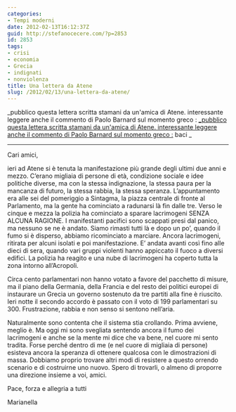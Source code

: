 ```yaml
---
categories:
- Tempi moderni
date: 2012-02-13T16:12:37Z
guid: http://stefanocecere.com/?p=2853
id: 2853
tags:
- crisi
- economia
- Grecia
- indignati
- nonviolenza
title: Una lettera da Atene
slug: /2012/02/13/una-lettera-da-atene/
---
```


_pubblico questa lettera scritta stamani da un'amica di Atene. interessante leggere anche il commento di Paolo Barnard sul momento greco : [_pubblico questa lettera scritta stamani da un'amica di Atene. interessante leggere anche il commento di Paolo Barnard sul momento greco :](http://paolobarnard.info/intervento_mostra_go.php?id=328) baci _

* * *

Cari amici,
  
ieri ad Atene si è tenuta la manifestazione più grande degli ultimi due anni e mezzo. C’erano migliaia di persone di età, condizione sociale e idee politiche diverse, ma con la stessa indignazione, la stessa paura per la mancanza di futuro, la stessa rabbia, la stessa speranza. L’appuntamento era alle sei del pomeriggio a Sintagma, la piazza centrale di fronte al Parlamento, ma la gente ha cominciato a radunarsi là fin dalle tre. Verso le cinque e mezza la polizia ha cominciato a sparare lacrimogeni SENZA ALCUNA RAGIONE. I manifestanti pacifici sono scappati presi dal panico, ma nessuno se ne è andato. Siamo rimasti tutti là e dopo un po’, quando il fumo si è disperso, abbiamo ricominciato a marciare. Ancora lacrimogeni, ritirata per alcuni isolati e poi manifestazione. E’ andata avanti così fino alle dieci di sera, quando vari gruppi violenti hanno appiccato il fuoco a diversi edifici. La polizia ha reagito e una nube di lacrimogeni ha coperto tutta la zona intorno all’Acropoli.

Circa cento parlamentari non hanno votato a favore del pacchetto di misure, ma il piano della Germania, della Francia e del resto dei politici europei di instaurare un Grecia un governo sostenuto da tre partiti alla fine è riuscito. Ieri notte il secondo accordo è passato con il voto di 199 parlamentari su 300. Frustrazione, rabbia e non senso si sentono nell’aria.

Naturalmente sono contenta che il sistema stia crollando. Prima avviene, meglio è. Ma oggi mi sono svegliata sentendo ancora il fumo dei lacrimogeni e anche se la mente mi dice che va bene, nel cuore mi sento tradita. Forse perché dentro di me (e nel cuore di migliaia di persone) esisteva ancora la speranza di ottenere qualcosa con le dimostrazioni di massa. Dobbiamo proprio trovare altri modi di resistere a questo orrendo scenario e di costruirne uno nuovo. Spero di trovarli, o almeno di proporre una direzione insieme a voi, amici.

Pace, forza e allegria a tutti

Marianella